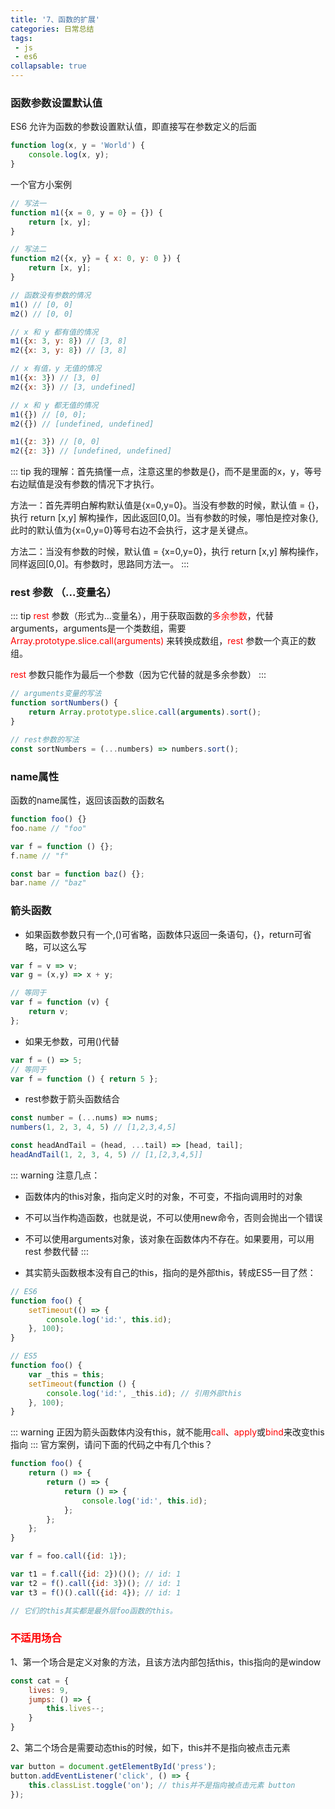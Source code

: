 ```yaml
---
title: '7、函数的扩展'
categories: 日常总结
tags:
 - js
 - es6
collapsable: true
---
```


### 函数参数设置默认值
ES6 允许为函数的参数设置默认值，即直接写在参数定义的后面
```js
function log(x, y = 'World') {
    console.log(x, y);
}
```
一个官方小案例
```js
// 写法一
function m1({x = 0, y = 0} = {}) {
    return [x, y];
}

// 写法二
function m2({x, y} = { x: 0, y: 0 }) {
    return [x, y];
}

// 函数没有参数的情况
m1() // [0, 0]
m2() // [0, 0]

// x 和 y 都有值的情况
m1({x: 3, y: 8}) // [3, 8]
m2({x: 3, y: 8}) // [3, 8]

// x 有值，y 无值的情况
m1({x: 3}) // [3, 0]
m2({x: 3}) // [3, undefined]

// x 和 y 都无值的情况
m1({}) // [0, 0];
m2({}) // [undefined, undefined]

m1({z: 3}) // [0, 0]
m2({z: 3}) // [undefined, undefined]
```
::: tip
我的理解：首先搞懂一点，注意这里的参数是{}，而不是里面的x，y，等号右边赋值是没有参数的情况下才执行。

方法一：首先弄明白解构默认值是{x=0,y=0}。当没有参数的时候，默认值 = {}，执行 return [x,y] 解构操作，因此返回[0,0]。当有参数的时候，哪怕是控对象{},此时的默认值为{x=0,y=0}等号右边不会执行，这才是关键点。

方法二：当没有参数的时候，默认值 = {x=0,y=0}，执行 return [x,y] 解构操作，同样返回[0,0]。有参数时，思路同方法一。
:::

### rest 参数 （...变量名）
::: tip
<font color='red'>rest</font> 参数（形式为...变量名），用于获取函数的<font color='red'>多余参数</font>，代替arguments，arguments是一个类数组，需要 <font color='red'>Array.prototype.slice.call(arguments)</font> 来转换成数组，<font color='red'>rest</font> 参数一个真正的数组。

<font color='red'>rest</font> 参数只能作为最后一个参数（因为它代替的就是多余参数）
:::
```js
// arguments变量的写法
function sortNumbers() {
    return Array.prototype.slice.call(arguments).sort();
}

// rest参数的写法
const sortNumbers = (...numbers) => numbers.sort();
```

### name属性
函数的name属性，返回该函数的函数名
```js
function foo() {}
foo.name // "foo"

var f = function () {};
f.name // "f"

const bar = function baz() {};
bar.name // "baz"
```

### 箭头函数
- 如果函数参数只有一个,()可省略，函数体只返回一条语句，{}，return可省略，可以这么写
```js
var f = v => v;
var g = (x,y) => x + y;

// 等同于
var f = function (v) {
    return v;
};
```
- 如果无参数，可用()代替
```js
var f = () => 5;
// 等同于
var f = function () { return 5 };

```
- rest参数于箭头函数结合
```js
const number = (...nums) => nums;
numbers(1, 2, 3, 4, 5) // [1,2,3,4,5]

const headAndTail = (head, ...tail) => [head, tail];
headAndTail(1, 2, 3, 4, 5) // [1,[2,3,4,5]]
```
::: warning 注意几点：
- 函数体内的this对象，指向定义时的对象，不可变，不指向调用时的对象
- 不可以当作构造函数，也就是说，不可以使用new命令，否则会抛出一个错误
- 不可以使用arguments对象，该对象在函数体内不存在。如果要用，可以用 rest 参数代替
:::

- 其实箭头函数根本没有自己的this，指向的是外部this，转成ES5一目了然：
```js
// ES6
function foo() {
    setTimeout(() => {
        console.log('id:', this.id);
    }, 100);
}

// ES5
function foo() {
    var _this = this;
    setTimeout(function () {
        console.log('id:', _this.id); // 引用外部this
    }, 100);
}
```
::: warning
正因为箭头函数体内没有this，就不能用<font color='red'>call</font>、<font color='red'>apply</font>或<font color='red'>bind</font>来改变this指向
:::
官方案例，请问下面的代码之中有几个this？
```js
function foo() {
    return () => {
        return () => {
            return () => {
                console.log('id:', this.id);
            };
        };
    };
}

var f = foo.call({id: 1});

var t1 = f.call({id: 2})()(); // id: 1
var t2 = f().call({id: 3})(); // id: 1
var t3 = f()().call({id: 4}); // id: 1

// 它们的this其实都是最外层foo函数的this。
```

### <font color='red'>不适用场合</font>
1、第一个场合是定义对象的方法，且该方法内部包括this，this指向的是window
```js
const cat = {
    lives: 9,
    jumps: () => {
        this.lives--;
    }
}
```
2、第二个场合是需要动态this的时候，如下，this并不是指向被点击元素
```js
var button = document.getElementById('press');
button.addEventListener('click', () => {
    this.classList.toggle('on'); // this并不是指向被点击元素 button
});
```
